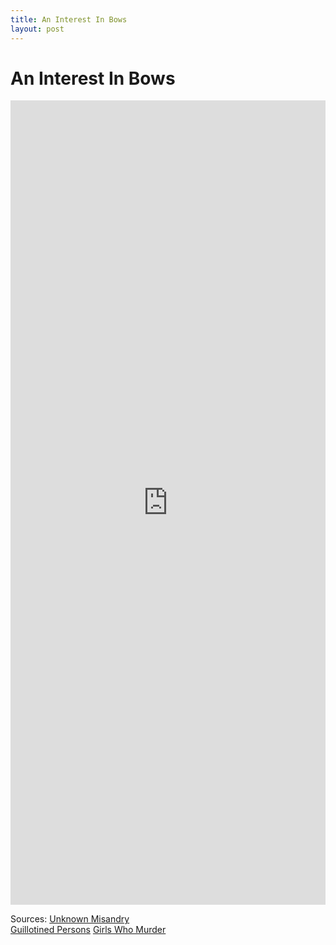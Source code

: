 ```yaml
---
title: An Interest In Bows
layout: post
---
```

# An Interest In Bows
<iframe width="100%" height="33%" sandbox="allow-same-origin allow-scripts allow-popups" title="Researching Anna (made with Spreaker)" src="https://video.ploud.jp/videos/embed/c96a07c3-b4e5-4a99-a0ce-a3606a0dd217" frameborder="0" allowfullscreen></iframe>

Sources:
[Unknown Misandry](https://unknownmisandry.blogspot.com/2016/02/anne-marie-boeglin-17-year-old-serial.html)<br />
[Guillotined Persons](http://laveuveguillotine.pagesperso-orange.fr/Condamnations1832-1869.html)
[Girls Who Murder](http://unknownmisandry.blogspot.com/2015/11/youthful-borgias-girls-who-murder.html)
